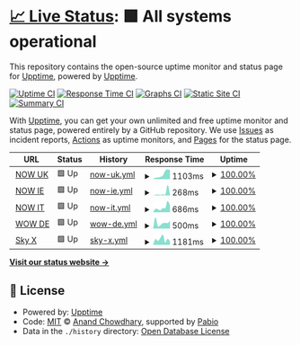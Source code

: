 # [📈 Live Status](https://upptime.github.io/upptime): <!--live status--> **🟩 All systems operational**

This repository contains the open-source uptime monitor and status page for [Upptime](https://upptime.js.org), powered by [Upptime](https://github.com/upptime/upptime).

[![Uptime CI](https://github.com/jonesyriffic/gsp-eu/workflows/Uptime%20CI/badge.svg)](https://github.com/jonesyriffic/gsp-eu/actions?query=workflow%3A%22Uptime+CI%22)
[![Response Time CI](https://github.com/jonesyriffic/gsp-eu/workflows/Response%20Time%20CI/badge.svg)](https://github.com/jonesyriffic/gsp-eu/actions?query=workflow%3A%22Response+Time+CI%22)
[![Graphs CI](https://github.com/jonesyriffic/gsp-eu/workflows/Graphs%20CI/badge.svg)](https://github.com/jonesyriffic/gsp-eu/actions?query=workflow%3A%22Graphs+CI%22)
[![Static Site CI](https://github.com/jonesyriffic/gsp-eu/workflows/Static%20Site%20CI/badge.svg)](https://github.com/jonesyriffic/gsp-eu/actions?query=workflow%3A%22Static+Site+CI%22)
[![Summary CI](https://github.com/jonesyriffic/gsp-eu/workflows/Summary%20CI/badge.svg)](https://github.com/jonesyriffic/gsp-eu/actions?query=workflow%3A%22Summary+CI%22)

With [Upptime](https://upptime.js.org), you can get your own unlimited and free uptime monitor and status page, powered entirely by a GitHub repository. We use [Issues](https://github.com/upptime/upptime/issues) as incident reports, [Actions](https://github.com/jonesyriffic/gsp-eu/actions) as uptime monitors, and [Pages](https://upptime.github.io/upptime) for the status page.

<!--start: status pages-->
<!-- This summary is generated by Upptime (https://github.com/upptime/upptime) -->
<!-- Do not edit this manually, your changes will be overwritten -->
<!-- prettier-ignore -->
| URL | Status | History | Response Time | Uptime |
| --- | ------ | ------- | ------------- | ------ |
| <img alt="" src="https://icons.duckduckgo.com/ip3/help.nowtv.com.ico" height="13"> [NOW UK](https://help.nowtv.com/) | 🟩 Up | [now-uk.yml](https://github.com/jonesyriffic/gsp-eu/commits/HEAD/history/now-uk.yml) | <details><summary><img alt="Response time graph" src="./graphs/now-uk/response-time-week.png" height="20"> 1103ms</summary><br><a href="https://jonesyriffic.github.io/gsp-eu/history/now-uk"><img alt="Response time 865" src="https://img.shields.io/endpoint?url=https%3A%2F%2Fraw.githubusercontent.com%2Fjonesyriffic%2Fgsp-eu%2FHEAD%2Fapi%2Fnow-uk%2Fresponse-time.json"></a><br><a href="https://jonesyriffic.github.io/gsp-eu/history/now-uk"><img alt="24-hour response time 1976" src="https://img.shields.io/endpoint?url=https%3A%2F%2Fraw.githubusercontent.com%2Fjonesyriffic%2Fgsp-eu%2FHEAD%2Fapi%2Fnow-uk%2Fresponse-time-day.json"></a><br><a href="https://jonesyriffic.github.io/gsp-eu/history/now-uk"><img alt="7-day response time 1103" src="https://img.shields.io/endpoint?url=https%3A%2F%2Fraw.githubusercontent.com%2Fjonesyriffic%2Fgsp-eu%2FHEAD%2Fapi%2Fnow-uk%2Fresponse-time-week.json"></a><br><a href="https://jonesyriffic.github.io/gsp-eu/history/now-uk"><img alt="30-day response time 1124" src="https://img.shields.io/endpoint?url=https%3A%2F%2Fraw.githubusercontent.com%2Fjonesyriffic%2Fgsp-eu%2FHEAD%2Fapi%2Fnow-uk%2Fresponse-time-month.json"></a><br><a href="https://jonesyriffic.github.io/gsp-eu/history/now-uk"><img alt="1-year response time 865" src="https://img.shields.io/endpoint?url=https%3A%2F%2Fraw.githubusercontent.com%2Fjonesyriffic%2Fgsp-eu%2FHEAD%2Fapi%2Fnow-uk%2Fresponse-time-year.json"></a></details> | <details><summary><a href="https://jonesyriffic.github.io/gsp-eu/history/now-uk">100.00%</a></summary><a href="https://jonesyriffic.github.io/gsp-eu/history/now-uk"><img alt="All-time uptime 100.00%" src="https://img.shields.io/endpoint?url=https%3A%2F%2Fraw.githubusercontent.com%2Fjonesyriffic%2Fgsp-eu%2FHEAD%2Fapi%2Fnow-uk%2Fuptime.json"></a><br><a href="https://jonesyriffic.github.io/gsp-eu/history/now-uk"><img alt="24-hour uptime 100.00%" src="https://img.shields.io/endpoint?url=https%3A%2F%2Fraw.githubusercontent.com%2Fjonesyriffic%2Fgsp-eu%2FHEAD%2Fapi%2Fnow-uk%2Fuptime-day.json"></a><br><a href="https://jonesyriffic.github.io/gsp-eu/history/now-uk"><img alt="7-day uptime 100.00%" src="https://img.shields.io/endpoint?url=https%3A%2F%2Fraw.githubusercontent.com%2Fjonesyriffic%2Fgsp-eu%2FHEAD%2Fapi%2Fnow-uk%2Fuptime-week.json"></a><br><a href="https://jonesyriffic.github.io/gsp-eu/history/now-uk"><img alt="30-day uptime 100.00%" src="https://img.shields.io/endpoint?url=https%3A%2F%2Fraw.githubusercontent.com%2Fjonesyriffic%2Fgsp-eu%2FHEAD%2Fapi%2Fnow-uk%2Fuptime-month.json"></a><br><a href="https://jonesyriffic.github.io/gsp-eu/history/now-uk"><img alt="1-year uptime 100.00%" src="https://img.shields.io/endpoint?url=https%3A%2F%2Fraw.githubusercontent.com%2Fjonesyriffic%2Fgsp-eu%2FHEAD%2Fapi%2Fnow-uk%2Fuptime-year.json"></a></details>
| <img alt="" src="https://icons.duckduckgo.com/ip3/help.nowtv.com.ico" height="13"> [NOW IE](https://help.nowtv.com/ie/) | 🟩 Up | [now-ie.yml](https://github.com/jonesyriffic/gsp-eu/commits/HEAD/history/now-ie.yml) | <details><summary><img alt="Response time graph" src="./graphs/now-ie/response-time-week.png" height="20"> 268ms</summary><br><a href="https://jonesyriffic.github.io/gsp-eu/history/now-ie"><img alt="Response time 644" src="https://img.shields.io/endpoint?url=https%3A%2F%2Fraw.githubusercontent.com%2Fjonesyriffic%2Fgsp-eu%2FHEAD%2Fapi%2Fnow-ie%2Fresponse-time.json"></a><br><a href="https://jonesyriffic.github.io/gsp-eu/history/now-ie"><img alt="24-hour response time 69" src="https://img.shields.io/endpoint?url=https%3A%2F%2Fraw.githubusercontent.com%2Fjonesyriffic%2Fgsp-eu%2FHEAD%2Fapi%2Fnow-ie%2Fresponse-time-day.json"></a><br><a href="https://jonesyriffic.github.io/gsp-eu/history/now-ie"><img alt="7-day response time 268" src="https://img.shields.io/endpoint?url=https%3A%2F%2Fraw.githubusercontent.com%2Fjonesyriffic%2Fgsp-eu%2FHEAD%2Fapi%2Fnow-ie%2Fresponse-time-week.json"></a><br><a href="https://jonesyriffic.github.io/gsp-eu/history/now-ie"><img alt="30-day response time 271" src="https://img.shields.io/endpoint?url=https%3A%2F%2Fraw.githubusercontent.com%2Fjonesyriffic%2Fgsp-eu%2FHEAD%2Fapi%2Fnow-ie%2Fresponse-time-month.json"></a><br><a href="https://jonesyriffic.github.io/gsp-eu/history/now-ie"><img alt="1-year response time 644" src="https://img.shields.io/endpoint?url=https%3A%2F%2Fraw.githubusercontent.com%2Fjonesyriffic%2Fgsp-eu%2FHEAD%2Fapi%2Fnow-ie%2Fresponse-time-year.json"></a></details> | <details><summary><a href="https://jonesyriffic.github.io/gsp-eu/history/now-ie">100.00%</a></summary><a href="https://jonesyriffic.github.io/gsp-eu/history/now-ie"><img alt="All-time uptime 99.99%" src="https://img.shields.io/endpoint?url=https%3A%2F%2Fraw.githubusercontent.com%2Fjonesyriffic%2Fgsp-eu%2FHEAD%2Fapi%2Fnow-ie%2Fuptime.json"></a><br><a href="https://jonesyriffic.github.io/gsp-eu/history/now-ie"><img alt="24-hour uptime 100.00%" src="https://img.shields.io/endpoint?url=https%3A%2F%2Fraw.githubusercontent.com%2Fjonesyriffic%2Fgsp-eu%2FHEAD%2Fapi%2Fnow-ie%2Fuptime-day.json"></a><br><a href="https://jonesyriffic.github.io/gsp-eu/history/now-ie"><img alt="7-day uptime 100.00%" src="https://img.shields.io/endpoint?url=https%3A%2F%2Fraw.githubusercontent.com%2Fjonesyriffic%2Fgsp-eu%2FHEAD%2Fapi%2Fnow-ie%2Fuptime-week.json"></a><br><a href="https://jonesyriffic.github.io/gsp-eu/history/now-ie"><img alt="30-day uptime 100.00%" src="https://img.shields.io/endpoint?url=https%3A%2F%2Fraw.githubusercontent.com%2Fjonesyriffic%2Fgsp-eu%2FHEAD%2Fapi%2Fnow-ie%2Fuptime-month.json"></a><br><a href="https://jonesyriffic.github.io/gsp-eu/history/now-ie"><img alt="1-year uptime 99.99%" src="https://img.shields.io/endpoint?url=https%3A%2F%2Fraw.githubusercontent.com%2Fjonesyriffic%2Fgsp-eu%2FHEAD%2Fapi%2Fnow-ie%2Fuptime-year.json"></a></details>
| <img alt="" src="https://icons.duckduckgo.com/ip3/www.nowtv.it.ico" height="13"> [NOW IT](https://www.nowtv.it/assistenza/) | 🟩 Up | [now-it.yml](https://github.com/jonesyriffic/gsp-eu/commits/HEAD/history/now-it.yml) | <details><summary><img alt="Response time graph" src="./graphs/now-it/response-time-week.png" height="20"> 686ms</summary><br><a href="https://jonesyriffic.github.io/gsp-eu/history/now-it"><img alt="Response time 1005" src="https://img.shields.io/endpoint?url=https%3A%2F%2Fraw.githubusercontent.com%2Fjonesyriffic%2Fgsp-eu%2FHEAD%2Fapi%2Fnow-it%2Fresponse-time.json"></a><br><a href="https://jonesyriffic.github.io/gsp-eu/history/now-it"><img alt="24-hour response time 985" src="https://img.shields.io/endpoint?url=https%3A%2F%2Fraw.githubusercontent.com%2Fjonesyriffic%2Fgsp-eu%2FHEAD%2Fapi%2Fnow-it%2Fresponse-time-day.json"></a><br><a href="https://jonesyriffic.github.io/gsp-eu/history/now-it"><img alt="7-day response time 686" src="https://img.shields.io/endpoint?url=https%3A%2F%2Fraw.githubusercontent.com%2Fjonesyriffic%2Fgsp-eu%2FHEAD%2Fapi%2Fnow-it%2Fresponse-time-week.json"></a><br><a href="https://jonesyriffic.github.io/gsp-eu/history/now-it"><img alt="30-day response time 1213" src="https://img.shields.io/endpoint?url=https%3A%2F%2Fraw.githubusercontent.com%2Fjonesyriffic%2Fgsp-eu%2FHEAD%2Fapi%2Fnow-it%2Fresponse-time-month.json"></a><br><a href="https://jonesyriffic.github.io/gsp-eu/history/now-it"><img alt="1-year response time 1005" src="https://img.shields.io/endpoint?url=https%3A%2F%2Fraw.githubusercontent.com%2Fjonesyriffic%2Fgsp-eu%2FHEAD%2Fapi%2Fnow-it%2Fresponse-time-year.json"></a></details> | <details><summary><a href="https://jonesyriffic.github.io/gsp-eu/history/now-it">100.00%</a></summary><a href="https://jonesyriffic.github.io/gsp-eu/history/now-it"><img alt="All-time uptime 100.00%" src="https://img.shields.io/endpoint?url=https%3A%2F%2Fraw.githubusercontent.com%2Fjonesyriffic%2Fgsp-eu%2FHEAD%2Fapi%2Fnow-it%2Fuptime.json"></a><br><a href="https://jonesyriffic.github.io/gsp-eu/history/now-it"><img alt="24-hour uptime 100.00%" src="https://img.shields.io/endpoint?url=https%3A%2F%2Fraw.githubusercontent.com%2Fjonesyriffic%2Fgsp-eu%2FHEAD%2Fapi%2Fnow-it%2Fuptime-day.json"></a><br><a href="https://jonesyriffic.github.io/gsp-eu/history/now-it"><img alt="7-day uptime 100.00%" src="https://img.shields.io/endpoint?url=https%3A%2F%2Fraw.githubusercontent.com%2Fjonesyriffic%2Fgsp-eu%2FHEAD%2Fapi%2Fnow-it%2Fuptime-week.json"></a><br><a href="https://jonesyriffic.github.io/gsp-eu/history/now-it"><img alt="30-day uptime 100.00%" src="https://img.shields.io/endpoint?url=https%3A%2F%2Fraw.githubusercontent.com%2Fjonesyriffic%2Fgsp-eu%2FHEAD%2Fapi%2Fnow-it%2Fuptime-month.json"></a><br><a href="https://jonesyriffic.github.io/gsp-eu/history/now-it"><img alt="1-year uptime 100.00%" src="https://img.shields.io/endpoint?url=https%3A%2F%2Fraw.githubusercontent.com%2Fjonesyriffic%2Fgsp-eu%2FHEAD%2Fapi%2Fnow-it%2Fuptime-year.json"></a></details>
| <img alt="" src="https://icons.duckduckgo.com/ip3/www.wowtv.de.ico" height="13"> [WOW DE](https://www.wowtv.de/hilfe) | 🟩 Up | [wow-de.yml](https://github.com/jonesyriffic/gsp-eu/commits/HEAD/history/wow-de.yml) | <details><summary><img alt="Response time graph" src="./graphs/wow-de/response-time-week.png" height="20"> 500ms</summary><br><a href="https://jonesyriffic.github.io/gsp-eu/history/wow-de"><img alt="Response time 854" src="https://img.shields.io/endpoint?url=https%3A%2F%2Fraw.githubusercontent.com%2Fjonesyriffic%2Fgsp-eu%2FHEAD%2Fapi%2Fwow-de%2Fresponse-time.json"></a><br><a href="https://jonesyriffic.github.io/gsp-eu/history/wow-de"><img alt="24-hour response time 654" src="https://img.shields.io/endpoint?url=https%3A%2F%2Fraw.githubusercontent.com%2Fjonesyriffic%2Fgsp-eu%2FHEAD%2Fapi%2Fwow-de%2Fresponse-time-day.json"></a><br><a href="https://jonesyriffic.github.io/gsp-eu/history/wow-de"><img alt="7-day response time 500" src="https://img.shields.io/endpoint?url=https%3A%2F%2Fraw.githubusercontent.com%2Fjonesyriffic%2Fgsp-eu%2FHEAD%2Fapi%2Fwow-de%2Fresponse-time-week.json"></a><br><a href="https://jonesyriffic.github.io/gsp-eu/history/wow-de"><img alt="30-day response time 676" src="https://img.shields.io/endpoint?url=https%3A%2F%2Fraw.githubusercontent.com%2Fjonesyriffic%2Fgsp-eu%2FHEAD%2Fapi%2Fwow-de%2Fresponse-time-month.json"></a><br><a href="https://jonesyriffic.github.io/gsp-eu/history/wow-de"><img alt="1-year response time 854" src="https://img.shields.io/endpoint?url=https%3A%2F%2Fraw.githubusercontent.com%2Fjonesyriffic%2Fgsp-eu%2FHEAD%2Fapi%2Fwow-de%2Fresponse-time-year.json"></a></details> | <details><summary><a href="https://jonesyriffic.github.io/gsp-eu/history/wow-de">100.00%</a></summary><a href="https://jonesyriffic.github.io/gsp-eu/history/wow-de"><img alt="All-time uptime 100.00%" src="https://img.shields.io/endpoint?url=https%3A%2F%2Fraw.githubusercontent.com%2Fjonesyriffic%2Fgsp-eu%2FHEAD%2Fapi%2Fwow-de%2Fuptime.json"></a><br><a href="https://jonesyriffic.github.io/gsp-eu/history/wow-de"><img alt="24-hour uptime 100.00%" src="https://img.shields.io/endpoint?url=https%3A%2F%2Fraw.githubusercontent.com%2Fjonesyriffic%2Fgsp-eu%2FHEAD%2Fapi%2Fwow-de%2Fuptime-day.json"></a><br><a href="https://jonesyriffic.github.io/gsp-eu/history/wow-de"><img alt="7-day uptime 100.00%" src="https://img.shields.io/endpoint?url=https%3A%2F%2Fraw.githubusercontent.com%2Fjonesyriffic%2Fgsp-eu%2FHEAD%2Fapi%2Fwow-de%2Fuptime-week.json"></a><br><a href="https://jonesyriffic.github.io/gsp-eu/history/wow-de"><img alt="30-day uptime 100.00%" src="https://img.shields.io/endpoint?url=https%3A%2F%2Fraw.githubusercontent.com%2Fjonesyriffic%2Fgsp-eu%2FHEAD%2Fapi%2Fwow-de%2Fuptime-month.json"></a><br><a href="https://jonesyriffic.github.io/gsp-eu/history/wow-de"><img alt="1-year uptime 100.00%" src="https://img.shields.io/endpoint?url=https%3A%2F%2Fraw.githubusercontent.com%2Fjonesyriffic%2Fgsp-eu%2FHEAD%2Fapi%2Fwow-de%2Fuptime-year.json"></a></details>
| <img alt="" src="https://icons.duckduckgo.com/ip3/skyx.sky.at.ico" height="13"> [Sky X](https://skyx.sky.at/hilfe/) | 🟩 Up | [sky-x.yml](https://github.com/jonesyriffic/gsp-eu/commits/HEAD/history/sky-x.yml) | <details><summary><img alt="Response time graph" src="./graphs/sky-x/response-time-week.png" height="20"> 1181ms</summary><br><a href="https://jonesyriffic.github.io/gsp-eu/history/sky-x"><img alt="Response time 1005" src="https://img.shields.io/endpoint?url=https%3A%2F%2Fraw.githubusercontent.com%2Fjonesyriffic%2Fgsp-eu%2FHEAD%2Fapi%2Fsky-x%2Fresponse-time.json"></a><br><a href="https://jonesyriffic.github.io/gsp-eu/history/sky-x"><img alt="24-hour response time 743" src="https://img.shields.io/endpoint?url=https%3A%2F%2Fraw.githubusercontent.com%2Fjonesyriffic%2Fgsp-eu%2FHEAD%2Fapi%2Fsky-x%2Fresponse-time-day.json"></a><br><a href="https://jonesyriffic.github.io/gsp-eu/history/sky-x"><img alt="7-day response time 1181" src="https://img.shields.io/endpoint?url=https%3A%2F%2Fraw.githubusercontent.com%2Fjonesyriffic%2Fgsp-eu%2FHEAD%2Fapi%2Fsky-x%2Fresponse-time-week.json"></a><br><a href="https://jonesyriffic.github.io/gsp-eu/history/sky-x"><img alt="30-day response time 983" src="https://img.shields.io/endpoint?url=https%3A%2F%2Fraw.githubusercontent.com%2Fjonesyriffic%2Fgsp-eu%2FHEAD%2Fapi%2Fsky-x%2Fresponse-time-month.json"></a><br><a href="https://jonesyriffic.github.io/gsp-eu/history/sky-x"><img alt="1-year response time 1005" src="https://img.shields.io/endpoint?url=https%3A%2F%2Fraw.githubusercontent.com%2Fjonesyriffic%2Fgsp-eu%2FHEAD%2Fapi%2Fsky-x%2Fresponse-time-year.json"></a></details> | <details><summary><a href="https://jonesyriffic.github.io/gsp-eu/history/sky-x">100.00%</a></summary><a href="https://jonesyriffic.github.io/gsp-eu/history/sky-x"><img alt="All-time uptime 100.00%" src="https://img.shields.io/endpoint?url=https%3A%2F%2Fraw.githubusercontent.com%2Fjonesyriffic%2Fgsp-eu%2FHEAD%2Fapi%2Fsky-x%2Fuptime.json"></a><br><a href="https://jonesyriffic.github.io/gsp-eu/history/sky-x"><img alt="24-hour uptime 100.00%" src="https://img.shields.io/endpoint?url=https%3A%2F%2Fraw.githubusercontent.com%2Fjonesyriffic%2Fgsp-eu%2FHEAD%2Fapi%2Fsky-x%2Fuptime-day.json"></a><br><a href="https://jonesyriffic.github.io/gsp-eu/history/sky-x"><img alt="7-day uptime 100.00%" src="https://img.shields.io/endpoint?url=https%3A%2F%2Fraw.githubusercontent.com%2Fjonesyriffic%2Fgsp-eu%2FHEAD%2Fapi%2Fsky-x%2Fuptime-week.json"></a><br><a href="https://jonesyriffic.github.io/gsp-eu/history/sky-x"><img alt="30-day uptime 100.00%" src="https://img.shields.io/endpoint?url=https%3A%2F%2Fraw.githubusercontent.com%2Fjonesyriffic%2Fgsp-eu%2FHEAD%2Fapi%2Fsky-x%2Fuptime-month.json"></a><br><a href="https://jonesyriffic.github.io/gsp-eu/history/sky-x"><img alt="1-year uptime 100.00%" src="https://img.shields.io/endpoint?url=https%3A%2F%2Fraw.githubusercontent.com%2Fjonesyriffic%2Fgsp-eu%2FHEAD%2Fapi%2Fsky-x%2Fuptime-year.json"></a></details>

<!--end: status pages-->

[**Visit our status website →**](https://upptime.github.io/upptime)

## 📄 License

- Powered by: [Upptime](https://github.com/upptime/upptime)
- Code: [MIT](./LICENSE) © [Anand Chowdhary](https://anandchowdhary.com), supported by [Pabio](https://pabio.com)
- Data in the `./history` directory: [Open Database License](https://opendatacommons.org/licenses/odbl/1-0/)
